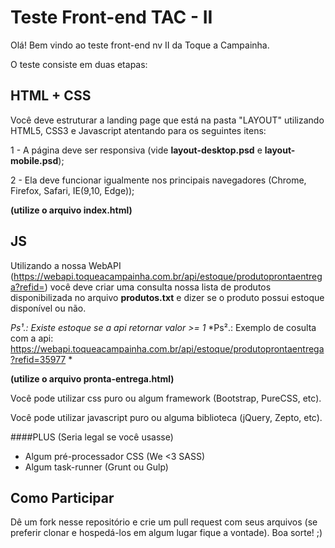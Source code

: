# Teste Front-end TAC - II
Olá! Bem vindo ao teste front-end nv II da Toque a Campainha.

O teste consiste em duas etapas:

## HTML + CSS

Você deve estruturar a landing page que está na pasta "LAYOUT" utilizando HTML5, CSS3 e Javascript atentando para os seguintes itens:

1 - A página deve ser responsiva (vide **layout-desktop.psd** e **layout-mobile.psd**);

2 - Ela deve funcionar igualmente nos principais navegadores (Chrome, Firefox, Safari, IE(9,10, Edge));

**(utilize o arquivo index.html)**

## JS

Utilizando a nossa WebAPI (https://webapi.toqueacampainha.com.br/api/estoque/produtoprontaentrega?refid=) você deve criar uma consulta nossa lista de produtos disponibilizada no arquivo **produtos.txt** e dizer se o produto possui estoque disponível ou não.

*Ps¹.: Existe estoque se a api retornar valor >= 1*
*Ps².: Exemplo de cosulta com a api: https://webapi.toqueacampainha.com.br/api/estoque/produtoprontaentrega?refid=35977 *

**(utilize o arquivo pronta-entrega.html)**

Você pode utilizar css puro ou algum framework (Bootstrap, PureCSS, etc).

Você pode utilizar javascript puro ou alguma biblioteca (jQuery, Zepto, etc).


####PLUS (Seria legal se você usasse)
- Algum pré-processador CSS (We <3 SASS)
- Algum task-runner (Grunt ou Gulp)

## Como Participar
Dê um fork nesse repositório e crie um pull request com seus arquivos (se preferir clonar e hospedá-los em algum lugar fique a vontade).
Boa sorte! ;)
